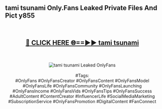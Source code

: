 <h2>tami tsunami Only.Fans Leaked Private Files And Pict y855</h2>
<br>
<div align="center">
<h2><a href="https://mediafiles.top/tami_tsunami" rel="nofollow">🔴 CLICK HERE 🌐==►► tami tsunami</a></h2>
<br>
<br>
<a href="https://mediafiles.top/tami_tsunami" rel="nofollow" data-target="animated-image.originalLink"><img src="https://i.ibb.co.com/WyWwxjT/player-gif2.gif" alt="tami tsunami Leaked OnlyFans" style="max-width: 100%; display: inline-block;" data-target="animated-image.originalImage"></a>
<br><br>
#Tags:
<br>
#OnlyFans #OnlyFansCreator #OnlyFansContent #OnlyFansModel #OnlyFansLife #OnlyFansCommunity #OnlyFansLaunching #OnlyFansIncome #OnlyFansVids #OnlyFansTips #OnlyFansSuccess #AdultContent #ContentCreator #InfluencerLife #SocialMediaMarketing #SubscriptionService #OnlyFansPromotion #DigitalContent #FanConnect
</div>
<br>
